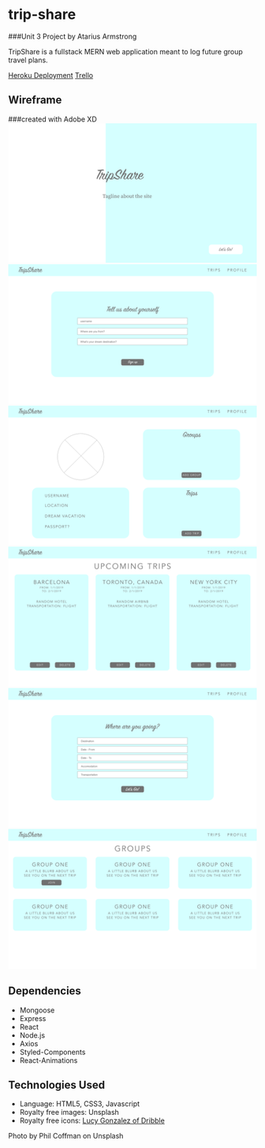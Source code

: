 # trip-share
###Unit 3 Project by Atarius Armstrong

TripShare is a fullstack MERN web application meant to log future group travel plans.

[Heroku Deployment](https://peaceful-bayou-99236.herokuapp.com/)
[Trello](https://trello.com/invite/b/lXhvvYkM/a06b9bf9144a8d30a44fb1ac58e26f57/tripshare)


Wireframe
---
###created with Adobe XD
![alt text](./LandingPage.png "Landing Page")
![alt text](./UserForm.png "User Form")
![alt text](./UserProfile.png "User Profile")
![alt text](./Trips.png "Trips")
![alt text](./TripForm.png "Trip Form")
![alt text](./Groups.png "Groups")

Dependencies
---
* Mongoose
* Express
* React
* Node.js
* Axios
* Styled-Components
* React-Animations

Technologies Used
---
* Language: HTML5, CSS3, Javascript
* Royalty free images: Unsplash
* Royalty free icons: [Lucy Gonzalez of Dribble](https://dribbble.com/shots/2488469-Basic-Ui-Set)

Photo by Phil Coffman on Unsplash